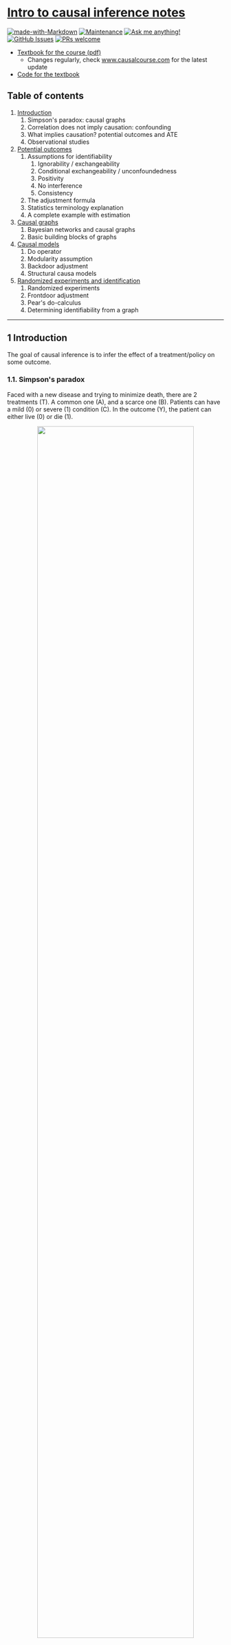 # [Intro to causal inference notes](http://www.causalcourse.com)

[![made-with-Markdown](https://img.shields.io/badge/Made%20with-Markdown-1f425f.svg)](http://commonmark.org)
[![Maintenance](https://img.shields.io/badge/Maintained%3F-yes-green.svg)](https://GitHub.com/anebz/resources/graphs/commit-activity)
[![Ask me anything!](https://img.shields.io/badge/Ask%20me-anything-1abc9c.svg)](https://www.twitter.com/aberasategi)
[![GitHub Issues](https://img.shields.io/github/issues/Naereen/StrapDown.js.svg)](https://GitHub.com/anebz/resources/issues/)
[![PRs welcome](https://img.shields.io/badge/PRs-welcome-brightgreen.svg?style=flat-square)](http://makeapullrequest.com)

* [Textbook for the course (pdf)](https://www.bradyneal.com/Introduction_to_Causal_Inference-Sep13_2020-Neal.pdf)
    - Changes regularly, check www.causalcourse.com for the latest update
* [Code for the textbook](https://github.com/bradyneal/causal-book-code)

## Table of contents

1. [Introduction](#1-introduction)
    1. Simpson's paradox: causal graphs
    2. Correlation does not imply causation: confounding
    3. What implies causation? potential outcomes and ATE
    4. Observational studies
2. [Potential outcomes](#2-potential-outcomes)
    1. Assumptions for identifiability
        1. Ignorability / exchangeability
        2. Conditional exchangeability / unconfoundedness
        3. Positivity
        4. No interference
        5. Consistency
    2. The adjustment formula
    3. Statistics terminology explanation
    4. A complete example with estimation
3. [Causal graphs](#3-causal-graphs)
    1. Bayesian networks and causal graphs
    2. Basic building blocks of graphs
4. [Causal models](#4-causal-models)
    1. Do operator
    2. Modularity assumption
    3. Backdoor adjustment
    4. Structural causa models
5. [Randomized experiments and identification](#5-randomized-experiments-and-identification)
    1. Randomized experiments
    2. Frontdoor adjustment
    3. Pear's do-calculus
    4. Determining identifiability from a graph

--------------------------------------

## 1 Introduction

The goal of causal inference is to infer the effect of a treatment/policy on some outcome.

### 1.1. Simpson's paradox

Faced with a new disease and trying to minimize death, there are 2 treatments (T). A common one (A), and a scarce one (B). Patients can have a mild (0) or severe (1) condition (C). In the outcome (Y), the patient can either live (0) or die (1).

<div style="text-align:center"><img src="img/covid-27-0.png" width="85%"/></div>


**Simpson's paradox**: looking at just the total numbers, it seems like A is doing better than B, but looking at each specific condition, at mild and severe B does better. The paradox comes from unequal weighting: the total for T=A is heavily weighted by the mild cases, because there are so many more than severe cases. In T=B, the severe group has a much bigger weight.

> Which treatment do we choose? Depends on the causal structure of the problem.

Let us consider two scenarios: in scenario 1, **the condition is a cause of the treatment**, and both are a cause of the outcome. That means, the treatment is chosen based on condition, and outcome is determined by both the condition and the treatment.

<div style="text-align:center"><img src="img/scen1.png" width="30%"></div>

If a patient has C=0, they get T=A because doctors save the scarce treatment (B) for the severe cases. If a patient has C=1, they get T=B. Looking at the mortality rate table, most people with C=0 get T=A, and most people with C=1 get T=B.

**Condition confounds the effect of treatment on mortality**. To correct for this, we have to examine the relationship of T and Y among patients with the same condition. The better treatment is the one yielding lower mortality in each condition: treatment B.

----------------------------------------

In scenario 2, **treatment is a cause of condition**, and both are a cause of the outcome.

<div style="text-align:center"><img src="img/scen2.png" width="30%"></div>

If a patient gets T=B, they might wait a long time to take it because it is scarce, and the condition worsens to C=1. That is why among people with T=B, most of them have C=1, because they get sicker and transition from C=0 to C=1. With T=A, the patient gets it very fast and they remain in C=0. In this scenario, **T=A is preferred**.

### 1.2. Correlation does not imply causation

The course will use the term *association* to refer to statistical dependence. Causation is not all or none. For any given amount of association, some degree can be causal. The phrase "association is not causation" simply means that the amount of association and the amount of causation can be different.

> Sleeping with shoes on is strongly correlated with waking up with a headache. But both sleeping with shoes on and headache can be explained by a common cause: drinking the night before (this is called a confounder)

<div style="text-align:center"><img src="img/shoes.png" width="30%"></div>

Causal association states that the headache is caused by sleeping with shoes. The confounding association says that drinking affects both sleeping with shoes, and waking up with a headache. The association between shoes and headache is facilitated by the confounder. Total association (e.g. correlation) is the mixture of causal and confounding association. Both variables affect the outcome. This additional confounding association is why correlation does not imply causation.

We cannot properly estimate causation because the groups for both treatments are not comparable. Most people who sleep with their shoes on has been drinking, and most people sleeping without shoes has not been drinking.

### 1.3. Then, what does imply causation?

Given a headache, you can take a pill (T=1) or not (T=0). Each produces a different outcome: Yi(T=1) for no headache and Yi(T=0) for headache. *i* is used for one specific individual. The outcome is completely dependent on whether the patient takes the pill or not. The **causal effect** of taking the pill given a headache is the difference between the two potential outcomes, Yi(1) - Yi(0).

> A potential outcome Y(t) is different from the observed outcome Y in that not all potential outcomes are observed. All potential outcomes can potentially be observed.

*The fundamental problem of causal inference* is that once an action is taken (factual), you can't observe the the other action (counterfactual), and cannot compute the causal effect. You cannot observe the individual treatment effect (ITE). Which is why potential outcomes are used to obtain the causal effect. By taking many people, Y(t) becomes random and we can obtain the average treatment effect (ATE), taking the average over *i*: E[Y(1)] and E[Y(0)], and obtain the causal effect.

In the specific example of the headache and the pill, the difference between potential outcomes (ATE) is equal to the difference in conditional expectations: E[Y(1)] - E[Y(0)], which is a causal quantity obtained from the causal association between treatment and outcome. And in this example, the only conditional to the outcome is the treatment. Therefore, Y(1) = Y(T=1).

In general, because of the confounding association, E[Y(1)] - E[Y(0)] does not equal E[Y|T=1] - E[Y|T=0], because this is a mixture of confounding association and causal association, which is not causal since the condition has a confounding effect.

To obtain causation, we need to make groups comparable, we need to bypass the effect of condition in the treatment. **Randomized control trials (RCT)** randomly distribute the subjects into treatment group or control group, ensuring that condition cannot be a cause of the treatment. In RCT, the 'drunk people' are evenly distributed among the two groups. If the distribution of the outcome varies by levels of the assigned intervention, we say that A has a causal effect on Y.

### 1.4. Observational studies

Sometimes it is not possible to randomize treatment in real-life scenarios. Some possible reasons:

* Ethical reasons (cannot randomize people to smoke to measure effect on lung cancer)
* Infeasability (cannot randomize countries into communist/capitalist systems to measure effect on GDP)
* Impossibility (cannot change a living person's DNA at birth to measure effect on breast cancer)

> How to measure causal effects in observational studies?

We can isolate the causal association by adjusting or controlling for confounders. When you control for the right variable W, and W is a sufficient adjustment set, the confounding association is blocked.

In the disease example, we adjust for the only available variable, condition. We can obtain E[Y(t)] = E[Y|do(T=t)] = E<sub>C</sub>E[Y|t, C] by averaging over C

> Application to the disease example from the beginning

Assuming the scenario 1, where condition is a cause for treatment, we marginalize over C (the only variable). Since C is discrete, we can take a sum over C and calculate the probabilities for each condition.

<div style="text-align:center"><img src="img/covid-27.png" width="85%"></div>

In the naive example (see first picture), the probability of the condition is wrong, because condition is a cause of treatment and it has not been taken into consideration. It only depends on the people taking the specific treatment. In this case, the probability of condition being mild equals all the people with this condition, divided by all the people in total. This probability looks *across* all treatments, across the whole dataset.

## 2 Potential outcomes

We can imagine a dataset with some individuals, where each one take one action and see a specific outcome. The counterfactual is not observed and we cannot calculate their individual ITE. In the naïve case, we can look at all individuals with treatment 1 (take the pill) and get the average. Same for treatment 0, and obtain the difference. This is the calculation of E[Y|T=1] - E[Y|T=0]. But this is an associational difference, not the ATE. We cannot do ATE because the groups of people choosing T=0 and T=1 are not comparable. The outcome of each group is determined by the condition of the group, the effects of the treatment and the condition are mixed together. If the condition (drunkenness, previous diseases etc.) was equally distributed, then we can use E[Y|T=1] - E[Y|T=0] to calculate the ATE.

<div style="text-align:center"><img src="img/ate.png" width="75%"></div>

What assumptions make the ATE equal to the associational difference?

### 2.1. Assumptions

> Ignorability / exchangeability

**Ignorability** says that the treatment assignment mechanism is ignorable, we can ignore the missing data, we can skip the question marks in the data under Y(1) and Y(0) in the image above. The outcomes of both treatments are independent of the treatment. There is no confounding, the covariates are not a cause of the treatment.

Another perspective to the same concept is **exchangeability**. The group A takes treatment 1, and have a certain expected outcome and vice versa for group B. Exchangeability means that if the groups are swapped, the expected values remain the same. And E[Y(1)|T=1] = E[Y(1)|T=0] = E[Y(1)]. Which means that the potential outcome Y(1) is independent of treatment. And same for Y(0). Both groups are comparable.

<div style="text-align:center"><img src="img/exch.png" width="50%"></div>

Making this assumption, we can reduce the ATE to the associational difference. E[Y(1) - Y(0)] = E[Y|T=1] - E[Y|T=0]. But it is not a very realistic assumption, because there is almost always confounding in the data. But this assumption can be done by running randomzed experiments.

> Conditional exchangeability / unconfoundedness

Usually the treatment groups are not exchangeable. But if we control for relevant variables by conditioning, then the groups can be exchangeable. The idea is that although the treatment and potential outcomes can be affected by confounding, within levels of X, they are not associated. Because exchangeability is not realistic, conditional exchangeability is used.

Exchangeability means that the outcome is independent with regards to the treatment. The confounding aspect X has no effect on T. **Conditional exchangeability/unconfoundedness** means that the outcome is independent with regards to the treatment, conditioned on X. Confounding exists, but it is blocked. This is an untestable assumption: we might have a conditional exchangeability conditioned on X, but if there is another confounder W, this is no longer true. We never know if there are more confounders.

The conditional ATE is E[Y(1) - Y(0) | X], which assuming the conditional exchangeability, we can turn into E[Y|T=1, X] - E[Y|T=0, X]. To obtain the normal ATE from this, we use the adjustment formula and we marginalize over X.

> Positivity

Can we simply condition on many covariates to achieve unconfoundedness? No, because it violates positivity, there is a tradeoff betweeen unconfoundedness and positivity.

**Positivity** says that for all values of covariates present in the population (anything with probability > 0), the probability of treatment is > 0 and < 1 for all values of treatment. 0 < P(T=1|X=x) < 1. In the populatoin X=x, if no one is given the treatment we cannot observe the causal effect of the treatment, because no one got it. And same if everyone got the treatment.

Another perspective to positivity is **overlap**. If the population subsets that have received no treatment (P(X|T=0)) and the population that have all received treatment (P(X|T=1)) have no overlap at all, there is a severe positivity violation. If they overlap, there is no violation among the covariates where there's overlap but in the covariates with no overlap, there is severe positivity violation. If they are completely overlapped, there is no positivity violation. This is the ideal situation for identifiability.

There is a positivity-unconfoundedness tradeoff: the more covariates you condition on, the more likely you are to satisfy unconfoundedness. But the more covariates you condition on, the worse positivity gets. If you want to estimate ATE (= sum_x(E[Y|T=1, X] - E[Y|T=0, X])) when you have a severe positivity violation, no overlap at all, you have to extrapolate because you are missing data. When summing over all x in the first part, there is no one who hasn't received treatment, there is no data to use. And same for the second part.

<div style="text-align:center"><img src="img/extrapolation.png" width="60%"></div>

> No interference

Another assumption is **no interference**: it says that an individual's potential outcome is only a function of the individual's own treatment. It doesn't depend on others' outcomes or treatments. Y<sub>i</sub>(t<sub>1</sub>, ...,t<sub>i</sub>, ...,  t<sub>n</sub>) = Y<sub>i</sub>(t<sub>i</sub>)

> Consistency

**Consistency** is the assumption that the observed outcome Y is actually the potential outcome under the observed treatment T.If T=t, then Y=Y(t), where Y is the observed outcome and Y(t) the potential outcome. If I get a specific treatment, then the potential outcome should be the same each time I get that treatment. If it's not, then the potential outcome isn't well defined.

### 2.2. The adjustment formula

**The adjustment formula**: by using these assumptions, the causal quantity can turn into a statistical quantity, going from the ATE to the associational difference, which is available data have since the probabilities of P(x, t, y) are known. A causal quantity (e.g. E[Y(t)]) is **identifiable** if it can be computed from a purely statistical quantity (e.g. E[(Y|t)]).

<div style="text-align:center"><img src="img/assumpt_formula.png" width="75%"></div>

### 2.3. Statistics terminology explanation

* Estimand: any quantity we want to estimate, ATE (causal estimand), statistical estimand
* Estimate: approximation of some estimand using data
* Estimation: process for getting from data and estimand, to estimate

<div style="text-align:center"><img src="img/id_est_flowchart.png" width="70%"></div>

### 2.4. A complete example with estimation

Example of estimation: effect of sodium intake on blood pressure. Treatment is sodium intake (continuous variable, depends on how much), outcome is systolic blood pressure (continuous variable). Covariates X: age and amount of protein excreted in urine. Using the data from [Luque-Fernandez et al. (2018)](https://academic.oup.com/ije/article/48/2/640/5248195), we know that the true ATE is 1.05.

Following the ATE simplification due to assumptions, we can use linear regression to learn E[Y|t, x], The code for this can be found in [Github](https://github.com/bradyneal/causal-book-code/blob/master/sodium_example.py) assuming linear parametric form Y = &alpha;T + &beta;X, to estimate &alpha; and &beta;.

<div style="text-align:center"><img src="img/est_ate.png" width="70%"></div>

This system has some limitations: assuming a linear parametric form, we assume that the causal effect is the same for all individuals. &beta; might be different. Yi(1) - Yi(0) = &alpha; * 1 + &beta;xi - &alpha; * 0 - &beta;xi = &alpha;

## 3 Causal graphs

This course handles directed acyclic graphs (DAGs). Nodes are connected through edges, paths can be established following these edges. Two nodes are immoral when they are both parents of a common node, but are not connected between them.

### 3.1. Bayesian networks and causa graphs

When obtaining the probability of a joint distribution, P(x1, ..., xn), we can decompose it as a product of P(x1) * P(x2|x1) * P(x3|x1, x2) and so on. Modelling all these parameters requires a lot of computation. But if x4 depends on x3 and on nothing else, P(x4|x1, x2, x3) = P(x4|x3) it becomes much simpler.

> Local Markov assumption

Given its parents in the DAG, a node X is independent of all of its non-descendants. The big product for the probability of the joint distribution can be simplified. With this assumption, each node depends only on its parents --> bayesian network factorization. This assumption refers to statistical independence.

<img src="https://render.githubusercontent.com/render/math?math=\Large P(x_1, ..., x_n) = \prod P(x_i | pa_i)">

With this assumption, there might be an edge between two nodes, but the nodes can be independent.

> Minimality assumption

This assumes the local Markov assumption, and also that adjacent nodes in the DAG are dependent. Connected nodes are not independent. This assumption refers to statistical dependence.

> Causal edges assumption

A variable X is a **cause** of a variable Y if Y can change in response to changes in X. In a directed graph, every parent is a direct cause of all its children. This refers to causal dependencies. Causation is not symmetric, it only flows in one direction.

### 3.2. Basic building blocks of graphs

Graphical building blocks: chain, fork and immorality.

<div style="text-align:center"><img src="img/graph_block.png" width="50%"></div>

This is how association flows, dependence in chains and forks.

<div style="text-align:center"><img src="img/graph_dependence.png" width="50%"></div>

To obtain independence between X1 and X3, we can block the path

<div style="text-align:center"><img src="img/graph_dependence_block.png" width="50%"></div>

And so to prove conditional independence in chains, we can use these concepts. Equivalent for fork graphs.

<div style="text-align:center"><img src="img/chain_condind.png" width="75%"></div>

In immoralities, X1 and X3 are not associated. X2 (collider) blocks association even when we're not conditioning on it. P(x1, x3) = P(x1) * P(x3).

If we condition on a collider, it unblocks the path, induces dependence between X1 and X3. Opposite as chains and forks.

> As an example, X1 is good-looking, X3 is kindness, and X2 = X1 & X3 is relationship status. In the general population, there is no association between X1 and X3. But if we condition for X2, if we look only at single people, there is an induced association (selection bias) between looks and kindness.

When a collider is conditioned, it induces association between its parents. If you condition on a descendant of X2, that also induces association between X1 and X3.

### 3.3. The flow of association and causation

A path between nodes X and Y is blocked by a conditioning set Z if either of the following is true:

1. Along the path, there is a chain ... -> W -> ... or a fork ... <- W -> ... where W is in the conditioning set Z.
2. On the path, there is a colider not in the conditioning set Z, and no descendants are in this set either.

> d-separation

Two sets of nodes X and Y are d-separated by a set of nodes Z if all paths between (any node in) X and (any node in) Y are blocked by Z. It implies independence between X and Y.

This is the global Markov assumption, which is equivalent to local Markov assumption. Which is just called Markov assumption.

## 4 Causal models

### The do-operator

When we move from statistical quantities to causal quantities. It makes the distinction between conditioning and intervening.

Conditioning is just restricting the data to a specific subset. But intervening means altering the whole dataset, not just a subset.

* An interventional distribution: P(Y(t)=y) == P(Y=y \| do(T=1)) == P(y \| do(t)).
* ATE: E[Y | do(T=1)] - E[Y | do(T=0)]
* An observational distribution: P(Y, T, X) = P(Y | T=t). No intervention on the treatment

Identification: taking a causal estimand and turning it into a statistical estimand. P(y \| do(t)) --> P(y \| t). We can do this by looking at our causal model. These two things are equal if there is no confounding. If there is, P(y \| t) = E<sub>X</sub>[P(y \| t, X)].

### Main assumption: modularity

The causal mechanism for a specific variable in the causal graph is P(x<sub>i</sub> \| pa<sub>i</sub>), all the parents of that variable and all their arrows into that variable.

The **modularity assumption** says that if we intervene on a node X, then only the mechanism P(x<sub>i</sub> \| pa<sub>i</sub>) changes. All other mechanisms P(x<sub>j</sub> \| pa<sub>j</sub>) where i!=j remain unchanged. In other words, the causal mechanisms are modular.

<div style="text-align:center"><img src="img/mod_assum.png" width="75%"></div>

To manipulate a graph, we take the observational data. Pick a variable T, remove its parents. With the modularity assumption, all other factors remain the same so we only manipulate T. With this assumption we can simplify this formula using the **truncated factorization**:

<div style="text-align:center"><img src="img/trunc.png" width="75%"></div>

With this, we can identify P(y \| do(t)) faster.

<div style="text-align:center"><img src="img/trunc_ex.png" width="75%"></div>

### Backdoor adjustment

This is the most common example of identification: we can identify causal effects via the backdoor adjustment.

By intervening on T, and deleting its parents, we can block backdoor / noncausal paths. A set of variables W satisfies the backdoor criterion relative to T and Y if the following are true:

1. W blocks all backdoor paths from T to Y
2. W does not contain any descendants of T

If W satisfies the backdoor criterion, W is a sufficient adjustment set. W is sufficient to adjust for to get the causal effect of T on Y. Proof on slide 20.

How does this backdoor adjustment relate to the adjustment formula in the potential outcomes chapter? Answer in section 4.4.1 of the ICI book.

### Structural causal models

Structural equation for A as a cause of B: B := f(A, U) where U is some randomness.

If we model the causal mechanism of a variable, this variable is referred to as an *endogenous variable*. And those variables that we do not model how they are caused, and usually have no parents, are *exogenous variables*.

A structural causal model (SCM) is a tuple of the following sets:

1. A set of endogenous variables
2. A set of exogenous variables
3. A set of functions, one to generate each endogenous variable as a function of the other variables

Given an SCM M and an interventional SCM M<sub>t</sub> that we get by performing the intervention do(T=t), the modularity assumption states that M and M<sub>t</sub> share all of their structural equations except the structural equation for T, which is T := t in M<sub>t</sub>.

M:

* T := f<sub>T</sub>(X, U<sub>T</sub>)
* Y := f<sub>Y</sub>(X, T, U<sub>Y</sub>)

M<sub>t</sub>:

* T := t
* Y := f<sub>Y</sub>(X, T, U<sub>Y</sub>)

Why don't we condition on descendants of treatment?

1. We might block causal associations
2. We might include collider bias, new post-treatment association, such as the case of immorality

### A complete example with estimation

Effect of sodium intake on blood pressure. Covariates are W, age, and Z, amount of protein excreted in urine. With a simulation, we get a 'true' ATE of 1.05.

<div style="text-align:center"><img src="img/4ex_graph.png" width="75%"></div>

We do not condition on post-treatment covariates like Z because it would give us collider bias, we only condition on W. After estimation:

<div style="text-align:center"><img src="img/4ex_estimate.png" width="75%"></div>

19% error comes from controlling for Z, which creates collider bias and brings the error up.

## 5 Randomized experiments and identification

### Randomized experiments

It is not possible to prove unconfoundedness or prove that the backdoor criterion has been satisfied, because there always could be an unobserved confounders. This is a problem always apparent in observational studies. With RTC, unconfoundedness is guaranteed. The groups in a situation can be made comparable. Some perspectives on RTCs:

1. Comparability and covariate balance
    * Treatment and control groups are the same in all aspects except treatment. The distribution of all their covariates are the same. Therefore, the difference in observed outcomes between these 2 groups must be because of the treatment. Covariate balance -> association = causation.
    * Covariate balance exists if the distribution of covariates X is the same across treatment groups. P(X | T=1) =(d) P(X | T=0). =(d) means distribution equality.
    * *Proof that randomization implies covariate balance*: T is not determined by X, T is independent of X. P(X | T=1) =(d) P(X) and P(X | T=0) =(d) P(X), therefore P(X | T=1) =(d) P(X | T=0)
    * *Proof that covariate balance implies association is causation*: <div style="text-align:center"><img src="img/rct_ass_caus.png" width="75%"></div>
2. Exchangeability
    * It is not relevant which group gets the treatment and which doesn't, because groups are comparable. The assignation of treatment is exchangeable among the two groups. Randomization implies exchangeability.
3. No backdoor paths
    * In a graph with T, a confounder X and Y, T is decided randomly, not affected by X. There are therefore no backdoor paths, through X or any other unobserved variables either.

### Frontdoor adjustment

<div style="text-align:center"><img src="img/frontd_adjust.png" width="35%"></div>

In a graph where there is an unobserved confounder, the backdoor path cannot be blocked. With he frontdoor adjustment, it is still possible to identify the causal effect of T on Y. All the causal association flows through M, so we can *focus* on M and isolate the causal association. 3 steps:

1. Identify the causal effect of T on M
    * P(m | do(t)) = P(m | t). because there is no backdoor path.
2. Identify the causal effect of M on Y
    * P(y | do(m)) = &sum;<sub>t</sub> P(y | m,t) P(t). There is a backdoor path (M -> T -> W -> Y), but we can block it by conditioning on T. Use T as a sufficient adjustment set and use the backdoor adjustment.
3. Combine the above steps to identify the causal effect of T on Y
    * **frontdoor adjustment formula**: P(y | do(t)) = &sum;<sub>m</sub> P(y | do(m)) P(m | do(t)) = &sum;<sub>m</sub> P(m | t) &sum;<sub>t'</sub> P(y | m,t') P(t')

A set of variables M satisfies the frontdoor criterion relative to T and Y if the following are true:

1. M completely mediates the effect of T on Y (all causal paths from T to Y go through M)
2. There is no unblocked backdoor path from T to M
3. All backdoor paths from M to Y are blocked by T

Proof of frontdoor adjustment using the truncated factorization in section 6.1. of the course book

### Pear's do-calculus

It neables the identification of identifiable causal quantities. P(Y \| do(T=t), X=x) where Y, T and X are arbitrary sets. There can be multiple treatments and/or multiple outcomes. Some notation for a causal graph G:

* G<sub>X</sub> is when all children of X are cut off
* G<sub>X</sub>(with a line over it) is when all parents of X are cut off
* G<sub>X</sub>(with a line over it)<sub>Z</sub>(with a line under it) is when all parents of X are cut off and Z's children are cut off

<div style="text-align:center"><img src="img/docalc_r1.png" width="75%"></div>
<div style="text-align:center"><img src="img/docalc_r2.png" width="75%"></div>
<div style="text-align:center"><img src="img/docalc_r3.png" width="75%"></div>

### Determining identifiability from a graph

See example in video or slides 35-40.

